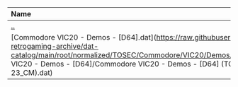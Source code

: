 |Name|Size|
|:---|---:|
|[..](../index.html)|DIR|
|[Commodore VIC20 - Demos - [D64].dat](https://raw.githubusercontent.com/open-retrogaming-archive/dat-catalog/main/root/normalized/TOSEC/Commodore/VIC20/Demos/[D64]/Commodore VIC20 - Demos - [D64]/Commodore VIC20 - Demos - [D64] (TOSEC-v2017-10-23_CM).dat)|2238|
